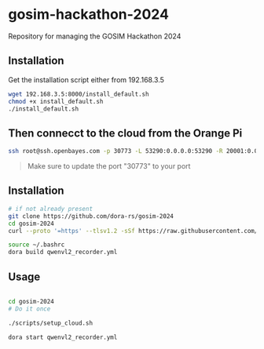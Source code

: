 # gosim-hackathon-2024

Repository for managing the GOSIM Hackathon 2024

## Installation

Get the installation script either from 192.168.3.5

```bash
wget 192.168.3.5:8000/install_default.sh
chmod +x install_default.sh
./install_default.sh
```

## Then connecct to the cloud from the Orange Pi

```bash
ssh root@ssh.openbayes.com -p 30773 -L 53290:0.0.0.0:53290 -R 20001:0.0.0.0:20001 -L 20002:0.0.0.0:20002
```

> Make sure to update the port "30773" to your port

## Installation

```bash
# if not already present
git clone https://github.com/dora-rs/gosim-2024
cd gosim-2024
curl --proto '=https' --tlsv1.2 -sSf https://raw.githubusercontent.com/dora-rs/dora/main/install.sh | bash -s -- --tag v0.3.7rc0

source ~/.bashrc
dora build qwenvl2_recorder.yml
```

## Usage

```bash

cd gosim-2024
# Do it once

./scripts/setup_cloud.sh

dora start qwenvl2_recorder.yml
```
